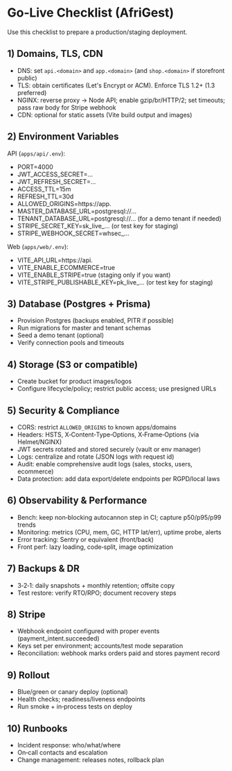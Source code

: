 # Go‑Live Checklist (AfriGest)

Use this checklist to prepare a production/staging deployment.

## 1) Domains, TLS, CDN
- DNS: set `api.<domain>` and `app.<domain>` (and `shop.<domain>` if storefront public)
- TLS: obtain certificates (Let's Encrypt or ACM). Enforce TLS 1.2+ (1.3 preferred)
- NGINX: reverse proxy → Node API; enable gzip/br/HTTP/2; set timeouts; pass raw body for Stripe webhook
- CDN: optional for static assets (Vite build output and images)

## 2) Environment Variables
API (`apps/api/.env`):
- PORT=4000
- JWT_ACCESS_SECRET=...
- JWT_REFRESH_SECRET=...
- ACCESS_TTL=15m
- REFRESH_TTL=30d
- ALLOWED_ORIGINS=https://app.<domain>
- MASTER_DATABASE_URL=postgresql://...
- TENANT_DATABASE_URL=postgresql://... (for a demo tenant if needed)
- STRIPE_SECRET_KEY=sk_live_... (or test key for staging)
- STRIPE_WEBHOOK_SECRET=whsec_...

Web (`apps/web/.env`):
- VITE_API_URL=https://api.<domain>
- VITE_ENABLE_ECOMMERCE=true
- VITE_ENABLE_STRIPE=true (staging only if you want)
- VITE_STRIPE_PUBLISHABLE_KEY=pk_live_... (or test key for staging)

## 3) Database (Postgres + Prisma)
- Provision Postgres (backups enabled, PITR if possible)
- Run migrations for master and tenant schemas
- Seed a demo tenant (optional)
- Verify connection pools and timeouts

## 4) Storage (S3 or compatible)
- Create bucket for product images/logos
- Configure lifecycle/policy; restrict public access; use presigned URLs

## 5) Security & Compliance
- CORS: restrict `ALLOWED_ORIGINS` to known apps/domains
- Headers: HSTS, X‑Content‑Type‑Options, X‑Frame‑Options (via Helmet/NGINX)
- JWT secrets rotated and stored securely (vault or env manager)
- Logs: centralize and rotate (JSON logs with request id)
- Audit: enable comprehensive audit logs (sales, stocks, users, ecommerce)
- Data protection: add data export/delete endpoints per RGPD/local laws

## 6) Observability & Performance
- Bench: keep non‑blocking autocannon step in CI; capture p50/p95/p99 trends
- Monitoring: metrics (CPU, mem, GC, HTTP lat/err), uptime probe, alerts
- Error tracking: Sentry or equivalent (front/back)
- Front perf: lazy loading, code‑split, image optimization

## 7) Backups & DR
- 3‑2‑1: daily snapshots + monthly retention; offsite copy
- Test restore: verify RTO/RPO; document recovery steps

## 8) Stripe
- Webhook endpoint configured with proper events (payment_intent.succeeded)
- Keys set per environment; accounts/test mode separation
- Reconciliation: webhook marks orders paid and stores payment record

## 9) Rollout
- Blue/green or canary deploy (optional)
- Health checks; readiness/liveness endpoints
- Run smoke + in‑process tests on deploy

## 10) Runbooks
- Incident response: who/what/where
- On‑call contacts and escalation
- Change management: releases notes, rollback plan
